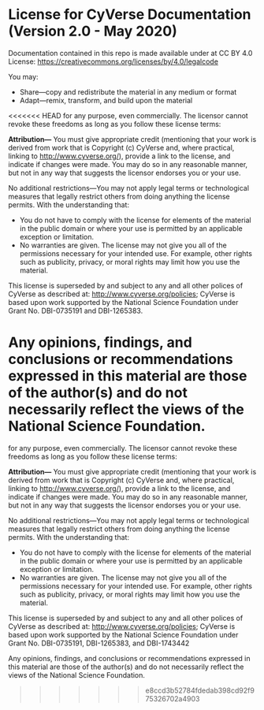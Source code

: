 # License for CyVerse Documentation (Version 2.0 - May 2020)

Documentation contained in this repo is made available under at CC BY 4.0 License: https://creativecommons.org/licenses/by/4.0/legalcode

You may:

- Share—copy and redistribute the material in any medium or format
- Adapt—remix, transform, and build upon the material

<<<<<<< HEAD
for any purpose, even commercially. The licensor cannot revoke these freedoms as long as you follow these license terms:

**Attribution—** You must give appropriate credit (mentioning that your work is derived from work that is Copyright (c) CyVerse and, where practical, linking to http://www.cyverse.org/), provide a link to the license, and indicate if changes were made. You may do so in any reasonable manner, but not in any way that suggests the licensor endorses you or your use.

No additional restrictions—You may not apply legal terms or technological measures that legally restrict others from doing anything the license permits. With the understanding that:

- You do not have to comply with the license for elements of the material in the public domain or where your use is permitted by an applicable exception or limitation.
- No warranties are given. The license may not give you all of the permissions necessary for your intended use. For example, other rights such as publicity, privacy, or moral rights may limit how you use the material.

This license is superseded by and subject to any and all other polices of CyVerse as described at: http://www.cyverse.org/policies; CyVerse is based upon work supported by the National Science Foundation under Grant No. DBI-0735191 and DBI-1265383.

Any opinions, findings, and conclusions or recommendations expressed in this material are those of the author(s) and do not necessarily reflect the views of the National Science Foundation.
=======
for any purpose, even commercially. The licensor cannot revoke these freedoms as long as
you follow these license terms:

**Attribution—** You must give appropriate credit (mentioning that your work is derived
from work that is Copyright (c) CyVerse and, where practical, linking to
http://www.cyverse.org/), provide a link to the license, and indicate if changes were
made. You may do so in any reasonable manner, but not in any way that suggests the
licensor endorses you or your use.

No additional restrictions—You may not apply legal terms or technological measures that
legally restrict others from doing anything the license permits. With the understanding
that:

- You do not have to comply with the license for elements of the material in the public
domain or where your use is permitted by an applicable exception or limitation.
- No warranties are given. The license may not give you all of the permissions necessary
for your intended use. For example, other rights such as publicity, privacy, or moral
rights may limit how you use the material.

This license is superseded by and subject to any and all other polices of CyVerse as
described at: http://www.cyverse.org/policies; CyVerse is based upon work supported by
the National Science Foundation under Grant No. DBI-0735191, DBI-1265383, and DBI-1743442

Any opinions, findings, and conclusions or recommendations expressed in this material are
those of the author(s) and do not necessarily reflect the views of
the National Science Foundation.
>>>>>>> e8ccd3b52784fdedab398cd92f975326702a4903
